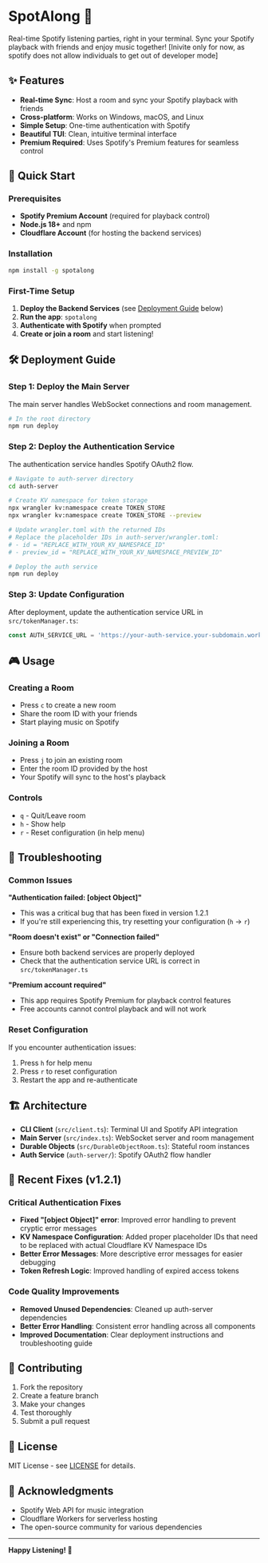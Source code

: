 # SpotAlong 🎵

Real-time Spotify listening parties, right in your terminal. Sync your Spotify playback with friends and enjoy music together! [Inivite only for now, as spotify does not allow individuals to get out of developer mode]

## ✨ Features

- **Real-time Sync**: Host a room and sync your Spotify playback with friends
- **Cross-platform**: Works on Windows, macOS, and Linux
- **Simple Setup**: One-time authentication with Spotify
- **Beautiful TUI**: Clean, intuitive terminal interface
- **Premium Required**: Uses Spotify's Premium features for seamless control

## 🚀 Quick Start

### Prerequisites

- **Spotify Premium Account** (required for playback control)
- **Node.js 18+** and npm
- **Cloudflare Account** (for hosting the backend services)

### Installation

```bash
npm install -g spotalong
```

### First-Time Setup

1. **Deploy the Backend Services** (see [Deployment Guide](#deployment-guide) below)
2. **Run the app**: `spotalong`
3. **Authenticate with Spotify** when prompted
4. **Create or join a room** and start listening!

## 🛠️ Deployment Guide

### Step 1: Deploy the Main Server

The main server handles WebSocket connections and room management.

```bash
# In the root directory
npm run deploy
```

### Step 2: Deploy the Authentication Service

The authentication service handles Spotify OAuth2 flow.

```bash
# Navigate to auth-server directory
cd auth-server

# Create KV namespace for token storage
npx wrangler kv:namespace create TOKEN_STORE
npx wrangler kv:namespace create TOKEN_STORE --preview

# Update wrangler.toml with the returned IDs
# Replace the placeholder IDs in auth-server/wrangler.toml:
# - id = "REPLACE_WITH_YOUR_KV_NAMESPACE_ID"
# - preview_id = "REPLACE_WITH_YOUR_KV_NAMESPACE_PREVIEW_ID"

# Deploy the auth service
npm run deploy
```

### Step 3: Update Configuration

After deployment, update the authentication service URL in `src/tokenManager.ts`:

```typescript
const AUTH_SERVICE_URL = 'https://your-auth-service.your-subdomain.workers.dev';
```

## 🎮 Usage

### Creating a Room
- Press `c` to create a new room
- Share the room ID with your friends
- Start playing music on Spotify

### Joining a Room
- Press `j` to join an existing room
- Enter the room ID provided by the host
- Your Spotify will sync to the host's playback

### Controls
- `q` - Quit/Leave room
- `h` - Show help
- `r` - Reset configuration (in help menu)

## 🔧 Troubleshooting

### Common Issues

**"Authentication failed: [object Object]"**
- This was a critical bug that has been fixed in version 1.2.1
- If you're still experiencing this, try resetting your configuration (`h` → `r`)

**"Room doesn't exist" or "Connection failed"**
- Ensure both backend services are properly deployed
- Check that the authentication service URL is correct in `src/tokenManager.ts`

**"Premium account required"**
- This app requires Spotify Premium for playback control features
- Free accounts cannot control playback and will not work

### Reset Configuration

If you encounter authentication issues:

1. Press `h` for help menu
2. Press `r` to reset configuration
3. Restart the app and re-authenticate

## 🏗️ Architecture

- **CLI Client** (`src/client.ts`): Terminal UI and Spotify API integration
- **Main Server** (`src/index.ts`): WebSocket server and room management
- **Durable Objects** (`src/DurableObjectRoom.ts`): Stateful room instances
- **Auth Service** (`auth-server/`): Spotify OAuth2 flow handler

## 📝 Recent Fixes (v1.2.1)

### Critical Authentication Fixes
- **Fixed "[object Object]" error**: Improved error handling to prevent cryptic error messages
- **KV Namespace Configuration**: Added proper placeholder IDs that need to be replaced with actual Cloudflare KV Namespace IDs
- **Better Error Messages**: More descriptive error messages for easier debugging
- **Token Refresh Logic**: Improved handling of expired access tokens

### Code Quality Improvements
- **Removed Unused Dependencies**: Cleaned up auth-server dependencies
- **Better Error Handling**: Consistent error handling across all components
- **Improved Documentation**: Clear deployment instructions and troubleshooting guide

## 🤝 Contributing

1. Fork the repository
2. Create a feature branch
3. Make your changes
4. Test thoroughly
5. Submit a pull request

## 📄 License

MIT License - see [LICENSE](LICENSE) for details.

## 🙏 Acknowledgments

- Spotify Web API for music integration
- Cloudflare Workers for serverless hosting
- The open-source community for various dependencies

---

**Happy Listening! 🎵**
